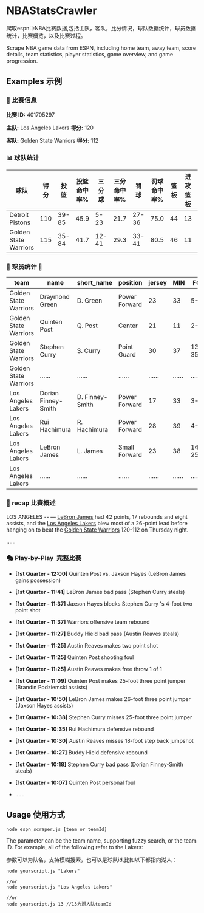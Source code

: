 # NBAStatsCrawler

爬取espn中NBA比赛数据,包括主队，客队，比分情况，球队数据统计，球员数据统计，比赛概览，以及比赛过程。

Scrape NBA game data from ESPN, including home team, away team, score details, team statistics, player statistics, game overview, and game progression.

## Examples 示例

### 🏀 比赛信息
**比赛 ID:** 401705297

**主队:** Los Angeles Lakers  **得分:** 120

**客队:** Golden State Warriors  **得分:** 112

### 📊 球队统计

|球队|得分|投篮|投篮命中率%|三分球|三分命中率%|罚球|罚球命中率%|篮板|进攻篮板|防守篮板|助攻|抢断|盖帽|总失误数|个人失误|团队失误|失误得分|快攻得分|内线内分|犯规|技术犯规|恶意犯规|最大领先|
|---|---|---|---|---|---|---|---|---|---|---|---|---|---|---|---|---|---|---|---|---|---|---|---|
| Detroit Pistons | 110 | 39-85| 45.9 | 5-23| 21.7 | 27-36 | 75.0| 44 |13| 31 | 17 | 12| 4 | 20 | 20| 0 | 20 | 23| 56 | 29 | 1| 0 | 5|
| Golden State Warriors | 115 | 35-84| 41.7 | 12-41| 29.3 | 33-41 | 80.5| 46 |11| 35 | 26 | 12| 4 | 19 | 17| 2 | 26 | 7| 36 | 27 | 2| 0 | 9|


### 🏀 球员统计 🏀
| team | name | short_name | position | jersey | MIN | FG | 3PT | FT | OREB | DREB | REB | AST | STL | BLK | TO | PF | +/- | PTS |
|---|---|---|---|---|---|---|---|---|---|---|---|---|---|---|---|---|---|---|
| Golden State Warriors | Draymond Green | D. Green | Power Forward | 23 | 33 | 5-7 | 2-2 | 1-3 | 0 | 5 | 5 | 4 | 2 | 1 | 0 | 5 | -1 | 13 |
| Golden State Warriors | Quinten Post | Q. Post | Center | 21 | 11 | 2-5 | 2-5 | 0-0 | 0 | 2 | 2 | 2 | 0 | 0 | 0 | 2 | -17 | 6 |
| Golden State Warriors | Stephen Curry | S. Curry | Point Guard | 30 | 37 | 13-35 | 6-20 | 5-5 | 2 | 5 | 7 | 4 | 1 | 1 | 4 | 3 | -3 | 37 |
| Golden State Warriors | …… | …… | …… | …… | …… | …… | …… |…… | …… | …… | …… | …… | …… | …… | …… | …… | …… | …… |
| Los Angeles Lakers | Dorian Finney-Smith | D. Finney-Smith | Power Forward | 17 | 33 | 3-6 | 1-4 | 0-0 | 0 | 1 | 1 | 3 | 2 | 0 | 2 | 2 | +8 | 7 |
| Los Angeles Lakers | Rui Hachimura | R. Hachimura | Power Forward | 28 | 39 | 4-9 | 1-5 | 2-4 | 0 | 4 | 4 | 3 | 0 | 0 | 0 | 3 | +12 | 11 |
| Los Angeles Lakers | LeBron James | L. James | Small Forward | 23 | 38 | 14-25 | 6-9 | 8-10 | 1 | 16 | 17 | 8 | 1 | 1 | 3 | 1 | +7 | 42 |
| Los Angeles Lakers | …… | …… | …… | …… | …… | …… | …… |…… | …… | …… | …… | …… | …… | …… | …… | …… | …… | …… |


### 📜 recap 比赛概述 
LOS ANGELES -- — <a href="http://www.espn.com/nba/player/_/id/1966/lebron-james">LeBron James</a> had 42 points, 17 rebounds and eight assists, and the <a href="http://www.espn.com/nba/team/_/name/lal/los-angeles-lakers">Los Angeles Lakers</a> blew most of a 26-point lead before hanging on to beat the <a href="http://www.espn.com/nba/team/_/name/gs/golden-state-warriors">Golden State Warriors</a> 120-112 on Thursday night.

……

### 🎭 Play-by-Play  完整比赛 
- **[1st Quarter - 12:00]** Quinten Post vs. Jaxson Hayes (LeBron James gains possession)
- **[1st Quarter - 11:41]** LeBron James bad pass (Stephen Curry steals)
- **[1st Quarter - 11:37]** Jaxson Hayes blocks Stephen Curry 's 4-foot two point shot
- **[1st Quarter - 11:37]** Warriors offensive team rebound
- **[1st Quarter - 11:27]** Buddy Hield bad pass (Austin Reaves steals)
- **[1st Quarter - 11:25]** Austin Reaves makes two point shot
- **[1st Quarter - 11:25]** Quinten Post shooting foul
- **[1st Quarter - 11:25]** Austin Reaves makes free throw 1 of 1
- **[1st Quarter - 11:09]** Quinten Post makes 25-foot three point jumper (Brandin Podziemski assists)
- **[1st Quarter - 10:50]** LeBron James makes 26-foot three point jumper (Jaxson Hayes assists)
- **[1st Quarter - 10:38]** Stephen Curry misses 25-foot three point jumper
- **[1st Quarter - 10:35]** Rui Hachimura defensive rebound
- **[1st Quarter - 10:30]** Austin Reaves misses 18-foot step back jumpshot
- **[1st Quarter - 10:27]** Buddy Hield defensive rebound
- **[1st Quarter - 10:18]** Stephen Curry bad pass (Dorian Finney-Smith steals)
- **[1st Quarter - 10:07]** Quinten Post personal foul

- ……

## Usage 使用方式

```
node espn_scraper.js [team or teamId]    
```
The parameter can be the team name, supporting fuzzy search, or the team ID. For example, all of the following refer to the Lakers:

参数可以为队名，支持模糊搜索，也可以是球队id,比如以下都指向湖人：
```
node yourscript.js "Lakers" 

//or
node yourscript.js "Los Angeles Lakers"    

//or
node yourscript.js 13 //13为湖人队teamId     
```




